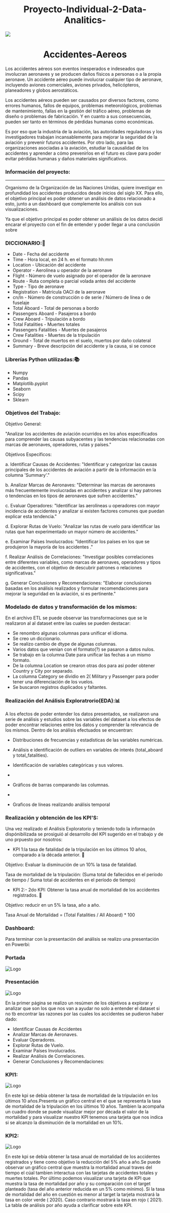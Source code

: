 
 <h1 align="center">Proyecto-Individual-2-Data-Analitics-</h1>
 
 ![](https://laportadacanada.com/userfiles/images/accidentes-tragicos.jpg) 

 <h1 align="center">Accidentes-Aereos</h1>

Los accidentes aéreos son eventos inesperados e indeseados que involucran aeronaves y se producen daños físicos a personas o a la propia aeronave. Un accidente aéreo puede involucrar cualquier tipo de aeronave, incluyendo aviones comerciales, aviones privados, helicópteros, planeadores y globos aerostáticos.

Los accidentes aéreos pueden ser causados por diversos factores, como errores humanos, fallos de equipos, problemas meteorológicos, problemas de mantenimiento, fallas en la gestión del tráfico aéreo, problemas de diseño o problemas de fabricación. Y en cuanto a sus consecuencias, pueden ser tanto en términos de pérdidas humanas como económicas.

Es por eso que la industria de la aviación, las autoridades reguladoras y los investigadores trabajan incansablemente para mejorar la seguridad de la aviación y prevenir futuros accidentes. Por otro lado, para las organizaciones asociadas a la aviación, estudiar la causalidad de los accidentes y aprender a cómo prevenirlos en el futuro es clave para poder evitar pérdidas humanas y daños materiales significativos.

### Información del proyecto:
***
Organismo de la Organización de las Naciones Unidas, quiere investigar en profundidad los accidentes producidos desde inicios del siglo XX. Para ello, el objetivo principal es poder obtener un análisis de datos relacionado a esto, junto a un dashboard que complemente los análisis con sus visualizaciones.

Ya que el objetivo principal es poder obtener un análisis de los datos decidí encarar el proyecto con el fin de entender y poder llegar a una conclusión sobre 

### DICCIONARIO::open_book:

- Date - Fecha del accidente<br>
- Time - Hora local, en 24 h. en el formato hh:mm<br>
- Location - Ubicación del accidente<br>
- Operator - Aerolínea u operador de la aeronave<br>
- Flight -  Número de vuelo asignado por el operador de la aeronave<br>
- Route - Ruta completa o parcial volada antes del accidente<br>
- Type - Tipo de aeronave<br>
- Registration - Matrícula OACI de la aeronave<br>
- cn/In - Número de construcción o de serie / Número de línea o de fuselaje<br>
- Total Aboard - Total de personas a bordo<br>
- Passengers Aboard - Pasajeros a bordo<br>
- Crew Aboard - Tripulación a bordo<br>
- Total Fatalities - Muertes totales<br>
- Passengers Fatalities - Muertes de pasajeros<br>
- Crew Fatalities - Muertes de la tripulación<br>
- Ground - Total de muertos en el suelo, muertos por daño colateral<br>
- Summary - Breve descripción del accidente y la causa, si se conoce<br>

### Librerías Python utilizadas::books:
- Numpy 
- Pandas
- Matplotlib.pyplot 
- Seaborn
- Scipy
- Sklearn
  
### Objetivos del Trabajo:

Objetivo General:

"Analizar los accidentes de aviación ocurridos en los años especificados para comprender las causas subyacentes y las tendencias relacionadas con marcas de aeronaves, operadores, rutas y países."

Objetivos Específicos:

a. Identificar Causas de Accidentes:
"Identificar y categorizar las causas principales de los accidentes de aviación a partir de la información en la columna 'Summary'."

b. Analizar Marcas de Aeronaves:
"Determinar las marcas de aeronaves más frecuentemente involucradas en accidentes y analizar si hay patrones o tendencias en los tipos de aeronaves que sufren accidentes."

c. Evaluar Operadores:
"Identificar las aerolíneas u operadores con mayor incidencia de accidentes y analizar si existen factores comunes que puedan explicar esta tendencia."

d. Explorar Rutas de Vuelo:
"Analizar las rutas de vuelo para identificar las rutas que han experimentado un mayor número de accidentes."

e. Examinar Países Involucrados:
"Identificar los países en los que se produjeron la mayoría de los accidentes ."

f. Realizar Análisis de Correlaciones:
"Investigar posibles correlaciones entre diferentes variables, como marcas de aeronaves, operadores y tipos de accidentes, con el objetivo de descubrir patrones o relaciones significativas."

g. Generar Conclusiones y Recomendaciones:
"Elaborar conclusiones basadas en los análisis realizados y formular recomendaciones para mejorar la seguridad en la aviación, si es pertinente."

### Modelado de datos y transformación de los mismos:

En el archivo ETL se puede observar las transformaciones que se le realizaron al al dataset entre las cuales se pueden destacar:
- Se renombro algunas columnas para unificar el idioma.
- Se creo un diccionario.
- Se realizo cambio de dtype de algunas columnas.
- Varios datos que venían con el formato(?) se pasaron a datos nulos.
- Se trabajo en la columna Date para unificar las fechas a un mismo formato.
- De la columna Location se crearon otras dos para asi poder obtener Country y City por separado. 
- La columna Category se dividio en 2( Military y Passenger para poder tener una diferenciación de los vuelos.
- Se buscaron registros duplicados y faltantes.

### Realización del Análisis Exploratrorio(EDA)::bar_chart:

A los efectos de poder entender los datos presentados, se realizaron una serie de análisis y estudios sobre las variables del dataset a los efectos de poder encontrar relaciones entre los datos y comprender la relevancia de los mismos. Dentro de los análisis efectuados se encuentran:

- Distribuciones de frecuencias y estadísticas de las variables numéricas.
  
- Análisis e identificación de outliers en variables de interés (total_aboard y total_fatalities).
  
- Identificación de variables categóricas y sus valores.
- 
- Gráficos de barras comparando las columnas.
- 
- Graficos de líneas realizando análisis temporal 



### Realización y obtención de los KPI'S:

Una vez realizado el Análisis Exploratorio y teniendo todo la informacón dispónibilizada se prosiguió al desarrollo del KPI sugerido en el trabajo y de uno prpuesto por nosotros:

- KPI 1:la tasa de fatalidad de la tripulación en los últimos 10 años, comparado a la década anterior. :pushpin:
  
Objetivo: Evaluar la disminución de un 10% la tasa de fatalidad.

Tasa de mortalidad de la tripulación: (Suma total de fallecidos en el período de tiempo / Suma total de accidentes en el período de tiempo)

- KPI 2:- 2do KPI:  Obtener la tasa anual de mortalidad de los accidentes registrados. :pushpin:

 Objetivo: reducir en un 5% la tasa, año a año.

Tasa Anual de Mortalidad = (Total Fatalities / All Aboard) * 100

### Dashboard: 

Para terminar con la presentación del análisis se realizo una presentación en Powerbi:

### Portada

![Logo](https://github.com/maga86/Data-Analist-Proyecto-2-Accidentes-Aereos/blob/main/src/Portada.png)

### Presentación

![Logo](https://github.com/maga86/Data-Analist-Proyecto-2-Accidentes-Aereos/blob/main/src/Presentaci%C3%B3n.png)

En la primer página se realizo  un resúmen de los objetivos a explorar y analizar que son los que nos van a ayudar no solo a entender el dataset si no tb encontrar las razones por las cuales los accidentes se pudieron haber dado:

-  Identificar Causas de Accidentes
-  Analizar Marcas de Aeronaves.
-  Evaluar Operadores.
-  Explorar Rutas de Vuelo.
-  Examinar Países Involucrados.
-  Realizar Análisis de Correlaciones.
-  Generar Conclusiones y Recomendaciones:

### KPI1:

![Logo](https://github.com/maga86/Data-Analist-Proyecto-2-Accidentes-Aereos/blob/main/src/KPI1.png)

En este kpi se debía obtener la tasa de mortalidad de la tripulación en los últimos 10 años.Presenta un gráfico central en el que se representa la tasa de mortalidad de la tripulación en los últimos 10 años. Tambien la acompaña un cuadro donde se puede visualizar mejor por década el valor de la mortalidad y para visualizar nuestro KPI tenemos una tarjeta que nos indica si se alcanzo la disminución de la mortalidad en un 10%. 

### KPI2:

![Logo](https://github.com/maga86/Data-Analist-Proyecto-2-Accidentes-Aereos/blob/main/src/KPI2.png)

En este kpi se debía obtener la tasa anual de mortalidad de los accidentes registrados y tiene como objetivo la reducción del 5% año a año.Se puede observar un gráfico central que muestra la mortalidad anual  traves del tiempo el cúal tambien interactua con las tarjetas de accidentes totales y muertes totales.
Por último podemos visualizar una tarjeta de KPI que muestra la tasa de mortalidad por año y su comparación con el target planteado (tasa del año anterior reducida en un 5% como mínimo). Si la tasa de mortalidad del año en cuestión es menor al target la tarjeta mostrará la tasa en color verde ( 2020). Caso contrario mostrará la tasa en rojo ( 2021). La tabla de análisis por año ayuda a clarificar sobre este KPI.



